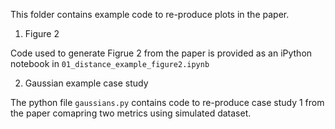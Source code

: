 This folder contains example code to re-produce plots in the paper.

1. Figure 2

Code used to generate Figrue 2 from the paper is provided as an iPython notebook in `01_distance_example_figure2.ipynb` 

2. Gaussian example case study

The python file `gaussians.py` contains code to re-produce case study 1 from the paper comapring two metrics using simulated dataset.